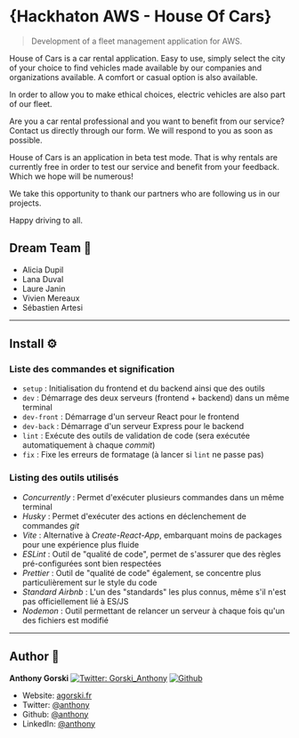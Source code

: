 # {Hackhaton AWS - House Of Cars} 

> Development of a fleet management application for AWS.

House of Cars is a car rental application. Easy to use, simply select the city of your choice to find vehicles made available by our companies and organizations available. A comfort or casual option is also available. 

In order to allow you to make ethical choices, electric vehicles are also part of our fleet. 

Are you a car rental professional and you want to benefit from our service? Contact us directly through our form. We will respond to you as soon as possible. 

House of Cars is an application in beta test mode. That is why rentals are currently free in order to test our service and benefit from your feedback. Which we hope will be numerous! 

We take this opportunity to thank our partners who are following us in our projects. 

Happy driving to all.


## Dream Team 🎀

- Alicia Dupil
- Lana Duval
- Laure Janin
- Vivien Mereaux
- Sébastien Artesi

---

## Install ⚙️

### Liste des commandes et signification

- `setup` : Initialisation du frontend et du backend ainsi que des outils
- `dev` : Démarrage des deux serveurs (frontend + backend) dans un même terminal
- `dev-front` : Démarrage d'un serveur React pour le frontend
- `dev-back` : Démarrage d'un serveur Express pour le backend
- `lint` : Exécute des outils de validation de code (sera exécutée automatiquement à chaque _commit_)
- `fix` : Fixe les erreurs de formatage (à lancer si `lint` ne passe pas)

### Listing des outils utilisés

- _Concurrently_ : Permet d'exécuter plusieurs commandes dans un même terminal
- _Husky_ : Permet d'exécuter des actions en déclenchement de commandes _git_
- _Vite_ : Alternative à _Create-React-App_, embarquant moins de packages pour une expérience plus fluide
- _ESLint_ : Outil de "qualité de code", permet de s'assurer que des règles pré-configurées sont bien respectées
- _Prettier_ : Outil de "qualité de code" également, se concentre plus particulièrement sur le style du code
- _Standard Airbnb_ : L'un des "standards" les plus connus, même s'il n'est pas officiellement lié à ES/JS
- _Nodemon_ : Outil permettant de relancer un serveur à chaque fois qu'un des fichiers est modifié

---

## Author 👤

**Anthony Gorski**
[![Twitter: Gorski_Anthony](https://img.shields.io/twitter/follow/Gorski_Anthony.svg?style=social)](https://twitter.com/Gorski_anthony)
[![Github](https://img.shields.io/github/followers/GorskiAnthony?style=social)](https://github.com/GorskiAnthony)

- Website: [agorski.fr](https://www.agorski.fr)
- Twitter: [@anthony](https://twitter.com/Gorski_Anthony)
- Github: [@anthony](https://github.com/GorskiAnthony)
- LinkedIn: [@anthony](https://linkedin.com/in/anthony-gorski)